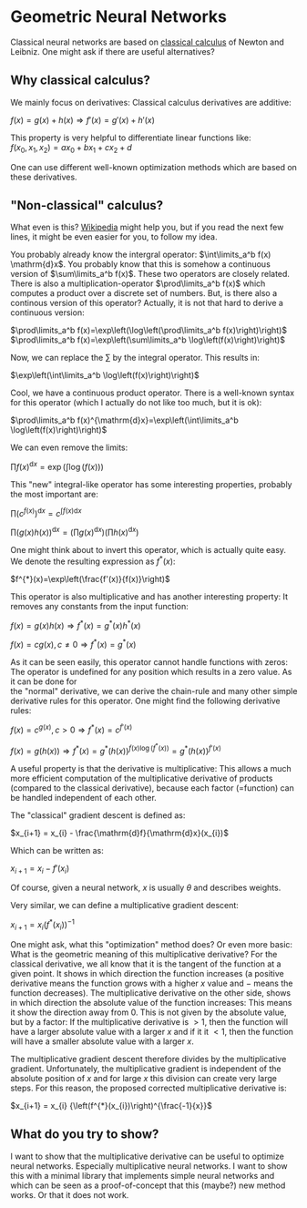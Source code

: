 
# Geometric Neural Networks  
  
Classical neural networks are based on [classical calculus](https://en.wikipedia.org/wiki/Calculus) of Newton and Leibniz. One might ask if there are useful alternatives?  
  
## Why classical calculus?  
  
We mainly focus on derivatives: Classical calculus derivatives are additive:  
  
$f(x)=g(x)+h(x)\Rightarrow f'(x)=g'(x)+h'(x)$  
  
This property is very helpful to differentiate linear functions like:  
$f(x_0, x_1, x_2)=a x_0 + b x_1 + c x_2 + d$  
  
One can use different well-known optimization methods which are based on these derivatives.  
  
## "Non-classical" calculus?  
  
What even is this? [Wikipedia](https://en.wikipedia.org/wiki/List_of_derivatives_and_integrals_in_alternative_calculi) might help you, but if you read the next few lines, it might be even easier for you, to follow my idea.  
  
You probably already know the intergral operator: $\int\limits_a^b f(x) \mathrm{d}x$. You probably know that this is somehow a continuous version of $\sum\limits_a^b f(x)$. These two operators are closely related. There is also a multiplication-operator $\prod\limits_a^b f(x)$ which computes a product over a discrete set of numbers. But, is there also a continous version of this operator? Actually, it is not that hard to derive a continuous version:  
  
$\prod\limits_a^b f(x)=\exp\left(\log\left(\prod\limits_a^b f(x)\right)\right)$  
$\prod\limits_a^b f(x)=\exp\left(\sum\limits_a^b \log\left(f(x)\right)\right)$  
  
Now, we can replace the $\sum$ by the integral operator. This results in:  
  
$\exp\left(\int\limits_a^b \log\left(f(x)\right)\right)$  
  
Cool, we have a continuous product operator. There is a well-known syntax for this operator (which I actually do not like too much, but it is ok):  
  
$\prod\limits_a^b f(x)^{\mathrm{d}x}=\exp\left(\int\limits_a^b \log\left(f(x)\right)\right)$  
  
We can even remove the limits:  
  
$\prod\limits f(x)^{\mathrm{d}x}=\exp\left(\int\limits \log\left(f(x)\right)\right)$  
  
This "new" integral-like operator has some interesting properties, probably the most important are:  
  
$\prod\limits \left(c^{f(x)}\right)^{\mathrm{d}x}=c^{\int\limits f(x)\mathrm{d}x}$  
  
$\prod\limits \left(g(x)h(x)\right)^{\mathrm{d}x}=\left(\prod\limits g(x)^{\mathrm{d}x}\right)\left(\prod\limits h(x)^{\mathrm{d}x}\right)$  
  
One might think about to invert this operator, which is actually quite easy. We denote the resulting expression as $f^{*}(x)$:  
  
$f^{*}(x)=\exp\left(\frac{f'(x)}{f(x)}\right)$  
  
This operator is also multiplicative and has another interesting property: It removes any constants from the input function:
  
$f(x)=g(x)h(x)\Rightarrow f^{*}(x)=g^{*}(x)h^{*}(x)$  
  
$f(x)=c g(x), c\neq 0 \Rightarrow f^{*}(x)=g^{*}(x)$  
  
As it can be seen easily, this operator cannot handle functions with zeros: The operator is undefined for any position which results in a zero value. As it can be done for  
the "normal" derivative, we can derive the chain-rule and many other simple derivative rules for this operator. One might find the following derivative rules:  
  
$f(x)=c^{g(x)}, c>0 \Rightarrow f^{*}(x)=c^{f'(x)}$  
  
$f(x)=g(h(x)) \Rightarrow f^{*}(x)=g^{*}(h(x))^{f(x)\log(f^{*}(x))}=g^{*}(h(x))^{f'(x)}$

A useful property is that the derivative is multiplicative: This allows a much more efficient computation of the multiplicative derivative of products (compared to the classical derivative), because each factor (=function) can be handled independent of each other.

<!--Using backpropagation, this results in a quite nice algorithm. Even better, by knowing the following rule, this new knowledge can also be used to compute classical gradients more efficient for products:

$f'(x)=f(x)\log(f^{*}(x))$
$\Leftrightarrow$
$f^{*}(x)=\exp\left(\frac{f'(x)}{f(x)}\right)$

How can this improve the computation of the classical gradient? This is actually a very nice trick. Given the following functions:

$g(x_0, x_1, x_2)=w_0^{x_0} w_1^{x_1} w_2^{x_2}b$

$h(x)=x^2$

$f(x_0, x_1, x_2)=h(g(x))$

How can we compute the gradient of the function $f$ at a fixed position, given we evaluate the function at this position (forward pass in a neural network)? Of course, we can use the classical chain rule:
-->

The "classical" gradient descent is defined as:

$x_{i+1} = x_{i} - \frac{\mathrm{d}f}{\mathrm{d}x}(x_{i})$

Which can be written as:

$x_{i+1} = x_{i} - f'(x_i)$

Of course, given a neural network, $x$ is usually $\theta$ and describes weights.

Very similar, we can define a multiplicative gradient descent:

$x_{i+1} = x_{i} \left(f^{*}(x_{i})\right)^{-1}$

One might ask, what this "optimization" method does? Or even more basic: What is the geometric meaning of this multiplicative derivative? For the classical derivative,
we all know that it is the tangent of the function at a given point. It shows in which direction the function increases (a positive derivative means the function grows
with a higher $x$ value and $-$ means the function decreases). The multiplicative derivative on the other side, shows in which direction the absolute value of the function
increases: This means it show the direction away from $0$. This is not given by the absolute value, but by a factor: If the multiplicative derivative is $>1$, then the function
will have a larger absolute value with a larger $x$ and if it it $<1$, then the function will have a smaller absolute value with a larger $x$.

The multiplicative gradient descent therefore divides by the multiplicative gradient. Unfortunately, the multiplicative gradient is independent of the absolute position of $x$
and for large $x$ this division can create very large steps. For this reason, the proposed corrected multiplicative derivative is:

$x_{i+1} = x_{i} {\left(f^{*}(x_{i})\right)^{\frac{-1}{x}}$

## What do you try to show?

I want to show that the multiplicative derivative can be useful to optimize neural networks. Especially multiplicative neural networks. I want to show this with a minimal library
that implements simple neural networks and which can be seen as a proof-of-concept that this (maybe?) new method works. Or that it does not work.

